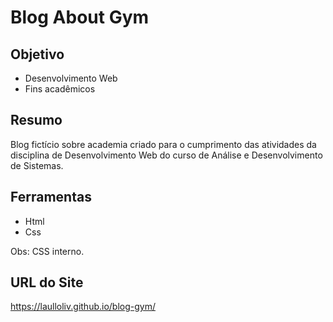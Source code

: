# Blog About Gym

## Objetivo
- Desenvolvimento Web
- Fins acadêmicos

## Resumo
Blog fictício sobre academia criado para o cumprimento das atividades
da disciplina de Desenvolvimento Web do
curso de Análise e Desenvolvimento de Sistemas.

## Ferramentas
 - Html
 - Css

Obs: CSS interno.

## URL do Site
https://laulloliv.github.io/blog-gym/

